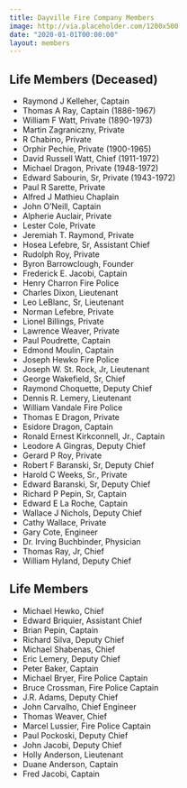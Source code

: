 ```yaml
---
title: Dayville Fire Company Members
image: http://via.placeholder.com/1200x500
date: "2020-01-01T00:00:00"
layout: members
---
```


## Life Members (Deceased)

* Raymond J Kelleher, Captain
* Thomas A Ray, Captain (1886-1967)
* William F Watt, Private (1890-1973)
* Martin Zagraniczny, Private
* R Chabino, Private
* Orphir Pechie, Private (1900-1965)
* David Russell Watt, Chief (1911-1972)
* Michael Dragon, Private (1948-1972)
* Edward Sabourin, Sr, Private (1943-1972)
* Paul R Sarette, Private
* Alfred J Mathieu Chaplain
* John O’Neill, Captain
* Alpherie Auclair, Private
* Lester Cole, Private
* Jeremiah T. Raymond, Private
* Hosea Lefebre, Sr, Assistant Chief
* Rudolph Roy, Private
* Byron Barrowclough, Founder
* Frederick E. Jacobi, Captain
* Henry Charron Fire Police
* Charles Dixon, Lieutenant
* Leo LeBlanc, Sr, Lieutenant
* Norman Lefebre, Private
* Lionel Billings, Private
* Lawrence Weaver, Private
* Paul Poudrette, Captain
* Edmond Moulin, Captain
* Joseph Hewko Fire Police
* Joseph W. St. Rock, Jr, Lieutenant
* George Wakefield, Sr, Chief
* Raymond Choquette, Deputy Chief
* Dennis R. Lemery, Lieutenant
* William Vandale Fire Police
* Thomas E Dragon, Private
* Esidore Dragon, Captain
* Ronald Ernest Kirkconnell, Jr., Captain
* Leodore A Gingras, Deputy Chief
* Gerard P Roy, Private
* Robert F Baranski, Sr, Deputy Chief
* Harold C Weeks, Sr., Private
* Edward Baranski, Sr, Deputy Chief
* Richard P Pepin, Sr, Captain
* Edward E La Roche, Captain
* Wallace J Nichols, Deputy Chief
* Cathy Wallace, Private
* Gary Cote, Engineer
* Dr. Irving Buchbinder, Physician
* Thomas Ray, Jr, Chief
* William Hyland, Deputy Chief

## Life Members

* Michael Hewko, Chief
* Edward Briquier, Assistant Chief
* Brian Pepin, Captain
* Richard Silva, Deputy Chief
* Michael Shabenas, Chief
* Eric Lemery, Deputy Chief
* Peter Baker, Captain
* Michael Bryer, Fire Police Captain
* Bruce Crossman, Fire Police Captain
* J.R. Adams, Deputy Chief
* John Carvalho, Chief Engineer
* Thomas Weaver, Chief
* Marcel Lussier, Fire Police Captain
* Paul Pockoski, Deputy Chief
* John Jacobi, Deputy Chief
* Holly Anderson, Lieutenant
* Duane Anderson, Captain
* Fred Jacobi, Captain

